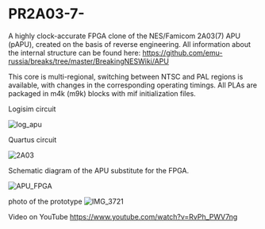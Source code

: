 # PR2A03-7-
A highly clock-accurate FPGA clone of the NES/Famicom 2A03(7) APU (pAPU), created on the basis of reverse engineering.
All information about the internal structure can be found here: https://github.com/emu-russia/breaks/tree/master/BreakingNESWiki/APU

This core is multi-regional, switching between NTSC and PAL regions is available, with changes in the corresponding operating timings.
All PLAs are packaged in m4k (m9k) blocks with mif initialization files.

Logisim circuit

![log_apu](https://github.com/user-attachments/assets/78ef75a8-97a3-4940-8f28-53695477715c)

Quartus circuit

![2A03](https://github.com/user-attachments/assets/e8e01169-2a0a-4783-9857-be901dfbe9ec)

Schematic diagram of the APU substitute for the FPGA.

![APU_FPGA](https://github.com/user-attachments/assets/bac27d87-fb06-44a7-bc6a-439631fc8396)

photo of the prototype
![IMG_3721](https://github.com/user-attachments/assets/31153b5e-ec24-44a8-aef4-3f64d3672bc4)

Video on YouTube https://www.youtube.com/watch?v=RvPh_PWV7ng

